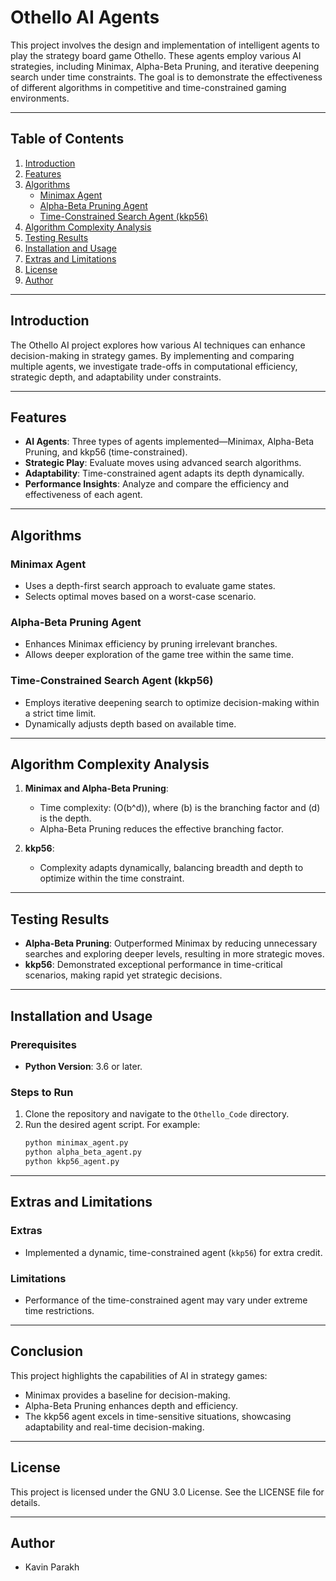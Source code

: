 
# Othello AI Agents

This project involves the design and implementation of intelligent agents to play the strategy board game Othello. These agents employ various AI strategies, including Minimax, Alpha-Beta Pruning, and iterative deepening search under time constraints. The goal is to demonstrate the effectiveness of different algorithms in competitive and time-constrained gaming environments.

---

## Table of Contents

1. [Introduction](#introduction)
2. [Features](#features)
3. [Algorithms](#algorithms)
   - [Minimax Agent](#minimax-agent)
   - [Alpha-Beta Pruning Agent](#alpha-beta-pruning-agent)
   - [Time-Constrained Search Agent (kkp56)](#time-constrained-search-agent-kkp56)
4. [Algorithm Complexity Analysis](#algorithm-complexity-analysis)
5. [Testing Results](#testing-results)
6. [Installation and Usage](#installation-and-usage)
7. [Extras and Limitations](#extras-and-limitations)
8. [License](#license)
9. [Author](#author)

---

## Introduction

The Othello AI project explores how various AI techniques can enhance decision-making in strategy games. By implementing and comparing multiple agents, we investigate trade-offs in computational efficiency, strategic depth, and adaptability under constraints.

---

## Features

- **AI Agents**: Three types of agents implemented—Minimax, Alpha-Beta Pruning, and kkp56 (time-constrained).
- **Strategic Play**: Evaluate moves using advanced search algorithms.
- **Adaptability**: Time-constrained agent adapts its depth dynamically.
- **Performance Insights**: Analyze and compare the efficiency and effectiveness of each agent.

---

## Algorithms

### Minimax Agent
- Uses a depth-first search approach to evaluate game states.
- Selects optimal moves based on a worst-case scenario.

### Alpha-Beta Pruning Agent
- Enhances Minimax efficiency by pruning irrelevant branches.
- Allows deeper exploration of the game tree within the same time.

### Time-Constrained Search Agent (kkp56)
- Employs iterative deepening search to optimize decision-making within a strict time limit.
- Dynamically adjusts depth based on available time.

---

## Algorithm Complexity Analysis

1. **Minimax and Alpha-Beta Pruning**:
   - Time complexity: \(O(b^d)\), where \(b\) is the branching factor and \(d\) is the depth.
   - Alpha-Beta Pruning reduces the effective branching factor.

2. **kkp56**:
   - Complexity adapts dynamically, balancing breadth and depth to optimize within the time constraint.

---

## Testing Results

- **Alpha-Beta Pruning**: Outperformed Minimax by reducing unnecessary searches and exploring deeper levels, resulting in more strategic moves.
- **kkp56**: Demonstrated exceptional performance in time-critical scenarios, making rapid yet strategic decisions.

---

## Installation and Usage

### Prerequisites
- **Python Version**: 3.6 or later.

### Steps to Run
1. Clone the repository and navigate to the `Othello_Code` directory.
2. Run the desired agent script. For example:
   ```bash
   python minimax_agent.py
   python alpha_beta_agent.py
   python kkp56_agent.py
   ```

---

## Extras and Limitations

### Extras
- Implemented a dynamic, time-constrained agent (`kkp56`) for extra credit.

### Limitations
- Performance of the time-constrained agent may vary under extreme time restrictions.

---

## Conclusion

This project highlights the capabilities of AI in strategy games:
- Minimax provides a baseline for decision-making.
- Alpha-Beta Pruning enhances depth and efficiency.
- The kkp56 agent excels in time-sensitive situations, showcasing adaptability and real-time decision-making.

---

## License
This project is licensed under the GNU 3.0 License. See the LICENSE file for details.

---

## Author
- Kavin Parakh
